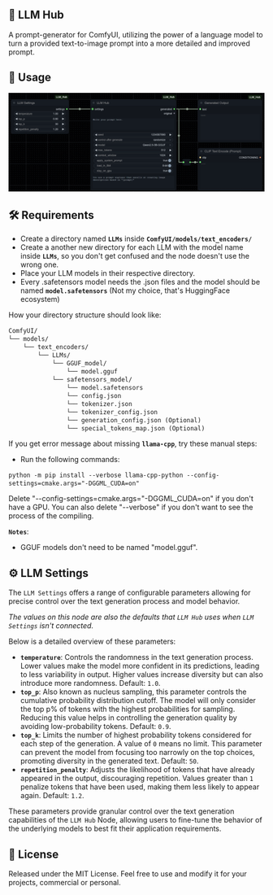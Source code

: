 ## 🧠 LLM Hub

A prompt-generator for ComfyUI, utilizing the power of a language model to turn a provided
text-to-image prompt into a more detailed and improved prompt.

## 🤖 Usage

<img src="https://raw.githubusercontent.com/company8/ComfyUI_LLM_Hub/refs/heads/main/img/README.png" alt="LLM Hub for ComfyUI">

## 🛠️ Requirements

- Create a directory named **`LLMs`** inside **`ComfyUI/models/text_encoders/`**
- Create a another new directory for each LLM with the model name inside **`LLMs`**, so you don't get confused and the node doesn't use the wrong one.
- Place your LLM models in their respective directory.
- Every .safetensors model needs the .json files and the model should be named **`model.safetensors`**  (Not my choice, that's HuggingFace ecosystem) 

How your directory structure should look like:
```
ComfyUI/
└── models/
    └── text_encoders/
        └── LLMs/
            └── GGUF_model/
                └── model.gguf
            └── safetensors_model/
                └── model.safetensors
                └── config.json
                └── tokenizer.json
                └── tokenizer_config.json
                └── generation_config.json (Optional)
                └── special_tokens_map.json (Optional)
```


If you get error message about missing **`llama-cpp`**, try these manual steps:

- Run the following commands:
```
python -m pip install --verbose llama-cpp-python --config-settings=cmake.args="-DGGML_CUDA=on"
```
Delete "--config-settings=cmake.args="-DGGML_CUDA=on" if you don't have a GPU. 
You can also delete "--verbose" if you don't want to see the process of the compiling.

**`Notes`**: 
- GGUF models don't need to be named "model.gguf".

## ⚙️ LLM Settings 
The `LLM Settings` offers a range of configurable parameters allowing for precise control over the text
generation process and model behavior.

*The values on this node are also the defaults that `LLM Hub`*
*uses when `LLM Settings` isn't connected.*

Below is a detailed overview of these parameters:

- **`temperature`**: Controls the randomness in the text generation process. Lower values make the model
  more confident in its predictions, leading to less variability in output. Higher values increase diversity but can
  also introduce more randomness. Default: `1.0`.
- **`top_p`**: Also known as nucleus sampling, this parameter controls the cumulative probability distribution
  cutoff. The model will only consider the top p% of tokens with the highest probabilities for sampling. Reducing this
  value helps in controlling the generation quality by avoiding low-probability tokens. Default: `0.9`.
- **`top_k`**: Limits the number of highest probability tokens considered for each step of the generation. A
  value of `0` means no limit. This parameter can prevent the model from focusing too narrowly on the top choices,
  promoting diversity in the generated text. Default: `50`.
- **`repetition_penalty`**: Adjusts the likelihood of tokens that have already appeared in the
  output, discouraging repetition. Values greater than `1` penalize tokens that have been used, making them less likely
  to appear again. Default: `1.2`.

These parameters provide granular control over the text generation capabilities of the `LLM Hub` Node, allowing
users to fine-tune the behavior of the underlying models to best fit their application requirements.


## 📄 License
Released under the MIT License. Feel free to use and modify it for your projects, commercial or personal.
